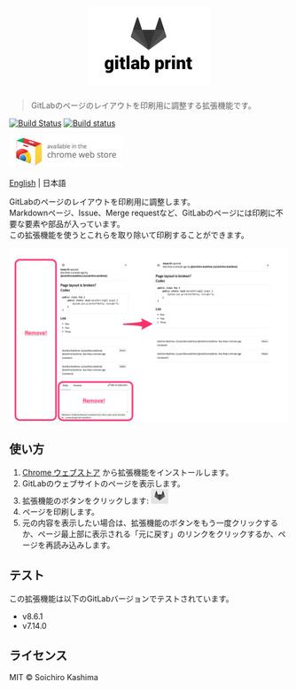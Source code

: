 # <div align="center"><img src="media/promotion.png" width="220" alt="gitlab-print"></div>

> GitLabのページのレイアウトを印刷用に調整する拡張機能です。

[![Build Status](https://travis-ci.org/ksoichiro/gitlab-print.svg?branch=master)](https://travis-ci.org/ksoichiro/gitlab-print)
[![Build status](https://ci.appveyor.com/api/projects/status/1v4i2qccadkiapjv?svg=true)](https://ci.appveyor.com/project/ksoichiro/gitlab-print)

[![](media/ChromeWebStore_Badge_v2_206x58.png)][store]

[English](readme.md) | 日本語

GitLabのページのレイアウトを印刷用に調整します。  
Markdownページ、Issue、Merge requestなど、GitLabのページには印刷に不要な要素や部品が入っています。  
この拡張機能を使うとこれらを取り除いて印刷することができます。

![Image](media/screenshot.png)

## 使い方

1. [Chrome ウェブストア][store] から拡張機能をインストールします。
1. GitLabのウェブサイトのページを表示します。
1. 拡張機能のボタンをクリックします: ![](media/button.png)
1. ページを印刷します。
1. 元の内容を表示したい場合は、拡張機能のボタンをもう一度クリックするか、ページ最上部に表示される「元に戻す」のリンクをクリックするか、ページを再読み込みします。

## テスト

この拡張機能は以下のGitLabバージョンでテストされています。

* v8.6.1
* v7.14.0

## ライセンス

MIT &copy; Soichiro Kashima

[store]: https://chrome.google.com/webstore/detail/gitlab-print/ooopojgjhkkklgmdahnahcneikejmllm
